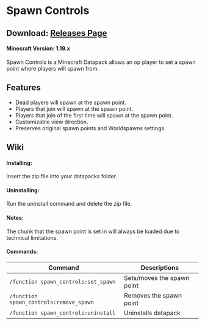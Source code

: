 # Spawn Controls
## Download: [Releases Page](https://github.com/DominoWWW/Spawn-Controls/releases)
#### Minecraft Version: 1.19.x
Spawn Controls is a Minecraft Datapack allows an op player to set a spawn point where players will spawn from.
## Features
- Dead players will spawn at the spawn point.
- Players that join will spawn at the spawn point.
- Players that join of the first time will spawn at the spawn point.
- Customizable view direction.
- Preserves original spawn points and Worldspawns settings.

## Wiki
#### Installing:
Insert the zip file into your datapacks folder.

#### Uninstalling:
Run the uninstall command and delete the zip file.

#### Notes:
The chunk that the spawn point is set in will always be loaded due to technical limitations.

#### Commands:
| Command | Descriptions |
| --- | --- |
| ```/function spawn_controls:set_spawn``` | Sets/moves the spawn point |
| ```/function spawn_controls:remove_spawn``` | Removes the spawn point |
| ```/function spawn_controls:uninstall``` | Uninstalls datapack |
